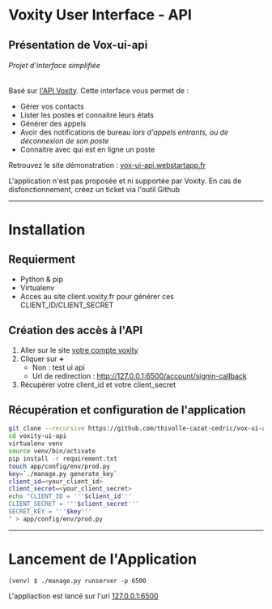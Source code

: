 # Voxity User Interface - API 

## Présentation de Vox-ui-api
###### Projet d'interface simplifiée

Basé sur [l'API Voxity](https://api.voxity.fr/doc). Cette interface vous permet de :

 - Gérer vos contacts
 - Lister les postes et connaitre leurs états
 - Générer des appels
 - Avoir des notifications de bureau *lors d'appels entrants, ou de déconnexion de son poste*
 - Connaitre avec qui est en ligne un poste

Retrouvez le site démonstration : [vox-ui-api.webstartapp.fr](http://vox-ui-api.webstartapp.fr)

L'application n'est pas proposée et ni supportée par Voxity. En cas de disfonctionnement, créez un ticket via l'outil Github 

-----

# Installation

## Requierment
 - Python & pip
 - Virtualenv
 - Acces au site client.voxity.fr pour générer ces CLIENT_ID/CLIENT_SECRET

## Création des accès à l'API


 1. Aller sur le site [votre compte voxity](https://client.voxity.fr/voxity-api/configuration)
 2. Cliquer sur **+**
    - Non : test ui api
    - Url de redirection : http://127.0.0.1:6500/account/signin-callback
 3. Récupérer votre client_id et votre client_secret

## Récupération et configuration de l'application

```bash
git clone --recursive https://github.com/thivolle-cazat-cedric/vox-ui-api.git
cd voxity-ui-api
virtualenv venv
source venv/bin/activate
pip install -r requirement.txt
touch app/config/env/prod.py
key=`./manage.py generate_key`
client_id=<your_client_id>
client_secret=<your_client_secret>
echo "CLIENT_ID = '''$client_id'''
CLIENT_SECRET = '''$client_secret'''
SECRET_KEY = '''$key'''
" > app/config/env/prod.py
```

-----

# Lancement de l'Application

```
(venv) $ ./manage.py runserver -p 6500
```

L'appliaction est lancé sur l'uri [127.0.0.1:6500](http://127.0.0.1:6500)